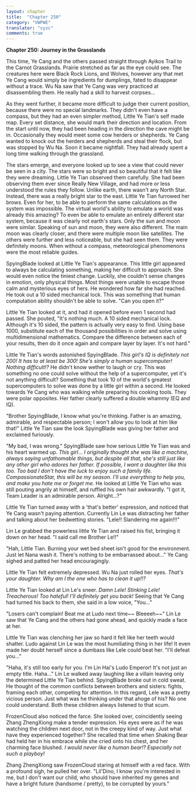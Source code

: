 ```yaml
---
layout: chapter
title:  "Chapter 250"
category: "VWPWE"
translator: "syzc"
comments: true
---
```


**Chapter 250: Journey in the Grasslands**

This time, Ye Cang and the others passed straight through Ayikos Trail to the Carnot Grasslands. Prairie stretched as far as the eye could see. The creatures here were Black Rock Lions, and Wolves, however any that met Ye Cang would simply be ingredients for dumplings, fated to disappear without a trace. Wu Na saw that Ye Cang was very practiced at disassembling them. He really had a skill to harvest corpses...

As they went further, it became more difficult to judge their current position, because there were no special landmarks. They didn't even have a compass, but they had an even simpler method, Little Ye Tian's self made map. Every set distance, she would mark their direction and location. From the start until now, they had been heading in the direction the cave might be in. Occasionally they would meet some cow herders or shepherds. Ye Cang wanted to knock out the herders and shepherds and steal their flock, but was stopped by Wu Na. Soon it became nightfall. They had already spent a long time walking through the grassland.

The stars emerge, and everyone looked up to see a view that could never be seen in a city. The stars were so bright and so beautiful that it felt like they were dreaming. Little Ye Tian observed them carefully. She had been observing them ever since Really New Village, and had more or less understood the rules they follow. Unlike earth, there wasn't any North Star. Instead, there was a really bright star to the east. Little Ye Tian furrowed her brows. Even for her, to be able to perform the same calculations as the system was impossible. The virtual world's ability to emulate a world was already this amazing? To even be able to emulate an entirely different star system, because it was clearly not earth's stars. Only the sun and moon were similar. Speaking of sun and moon, they were also different. The main moon was clearly closer, and there were multiple moon like satellites. The others were further and less noticeable, but she had seen them. They were definitely moons. When without a compass, meteorological phenomenons were the most reliable guides.

SpyingBlade looked at Little Ye Tian's appearance. This little girl appeared to always be calculating something, making her difficult to approach. She would even notice the tiniest change. Luckily, she couldn't sense changes in emotion, only physical things. Most things were unable to escape those calm and mysterious eyes of hers. He wondered how far she had reached. He took out a 10 sided mechanical lock. This was something that human computation ability shouldn't be able to solve. "Can you open it?"

Little Ye Tian looked at it, and had it opened before even 1 second had passed. She pouted, "It's nothing much. A 10 sided mechanical lock. Although it's 10 sided, the pattern is actually very easy to find. Using base 1000, substitute each of the thousand possibilities in order and solve using multidimensional mathematics. Compare the difference between each of your results, then do it once again and compare layer by layer. It's not hard."

Little Ye Tian's words astonished SpyingBlade. *This girl's IQ is definitely not 200! It has to at least be 300! She's simply a human supercomputer! Nothing difficult!?* He didn't know wether to laugh or cry. This was something no one could solve without the help of a supercomputer, yet it's not anything difficult? Something that took 10 of the world's greatest supercomputers to solve was done by a little girl within a second. He looked towards Ye Cang who was walking while preparing his cooking tools. They were polar opposites. Her father clearly suffered a double whammy (EQ and IQ).

"Brother SpyingBlade, I know what you're thinking. Father is an amazing, admirable, and respectable person; I won't allow you to look at him like that!" Little Ye Tian saw the look SpyingBlade was giving her father and exclaimed furiously.

"My bad, I was wrong." SpyingBlade saw how serious Little Ye Tian was and his heart warmed up. *This girl... I originally thought she was like a machine, always saying unfathomable things, but despite all that, she's still just like any other girl who adores her father. If possible, I want a daughter like this too. Too bad I don't have the luck to enjoy such a family life. CompassionateStar, this will be my season. I'll use everything to help you, and make you hate me or forget me.* He looked at Little Ye Tian who was still pouting angrily at himself, and ruffled his own hair awkwardly. "I got it, Team Leader is an admirable person. Alright...?"

Little Ye Tian turned away with a 'that's better' expression, and noticed that Ye Cang wasn't paying attention. Currently Lin Le was distracting her father and talking about her bedwetting stories. "Lele!! Slandering me again!!!"

Lin Le grabbed the powerless little Ye Tian and raised his fist, bringing it down on her head. "I said call me Brother Le!!"

"Hah, Little Tian. Burning your wet bed sheet isn't good for the environment. Just let Nana wash it. There's nothing to be embarrassed about..." Ye Cang sighed and patted her head encouragingly.

Little Ye Tian felt extremely depressed. Wu Na just rolled her eyes. *That's your daughter. Why am I the one who has to clean it up!!?*

Little Ye Tian looked at Lin Le's sneer. *Damn Lele! Stinking Lele! Treacherous! Too hateful! I'll definitely get you back!* Seeing that Ye Cang had turned his back to them, she said in a low voice, "You..."

"Losers can't complain! Beat me at Ludo next time~~ Bleeeeh~~" Lin Le saw that Ye Cang and the others had gone ahead, and quickly made a face at her.

Little Ye Tian was clenching her jaw so hard it felt like her teeth would shatter. Ludo against Lin Le was the most humiliating thing in her life! It even made her doubt herself since a dumbass like Lele could beat her. "I'll defeat you..."

"Haha, it's still too early for you. I'm Lin Hai's Ludo Emperor! It's not just an empty title. Haha..." Lin Le walked away laughing like a villain leaving only the determined Little Ye Tian behind. SpyingBlade broke out in cold sweat. He thought of the common conflicts between brothers and sisters: fights, framing each other, competing for attention. In this regard, Lele was a pretty vicious person. Just what was he thinking under that ahoge of his? No one could understand. Both these children always listened to that scum.

FrozenCloud also noticed the farce. She looked over, coincidently seeing Zhang ZhengXiong make a tender expression. His eyes were as if he was watching the children next door, not in the creepy kind of way. Just what have they experienced together? She recalled that time when Shaking Bear had held her in his embrace while she cried onto his chest, and her charming face blushed. *I would never like a human bear!? Especially not such a playboy!*

Zhang ZhengXiong saw FrozenCloud staring at himself with a red face. With a profound sigh, he pulled her over. "Lil'Dino, I know you're interested in me, but I don't want our child, who should have inherited my genes and have a bright future (handsome / pretty), to be corrupted by yours."
